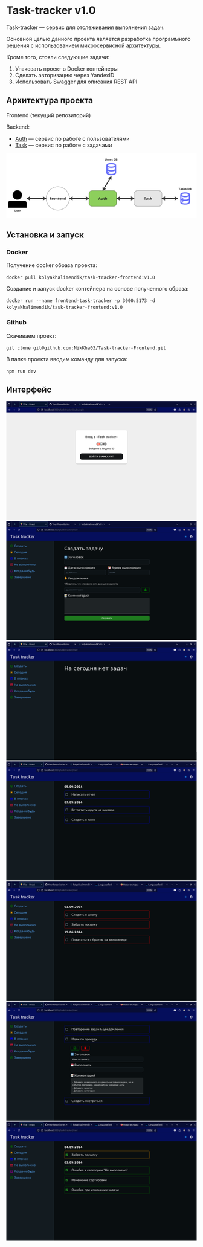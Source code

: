 # Task-tracker v1.0

Task-tracker — сервис для отслеживания выполнения задач.

Основной целью данного проекта является разработка программного решения с использованием микросервисной архитектуры.

Кроме того, стояли следующие задачи:

1. Упаковать проект в Docker контейнеры
2. Сделать авторизацию через YandexID
3. Использовать Swagger для описания REST API

## Архитектура проекта

Frontend (текущий репозиторий)

Backend:

- [Auth](https://github.com/NikKha03/Task-tracker-AuthService) — сервис по работе с пользователями
- [Task](https://github.com/NikKha03/Task-tracker-TaskService) — сервис по работе с задачами

![Архитектура проекта](/img/архитектура.png)

## Установка и запуск

### Docker

Получение docker образа проекта:

`docker pull kolyakhalimendik/task-tracker-frontend:v1.0`

Создание и запуск docker контейнера на основе полученного образа:

`docker run --name frontend-task-tracker -p 3000:5173 -d kolyakhalimendik/task-tracker-frontend:v1.0`

### Github

Скачиваем проект:

`git clone git@github.com:NikKha03/Task-tracker-Frontend.git`

В папке проекта вводим команду для запуска:

`npm run dev`

## Интерфейс

![Авторизация](/img/вход.png)
![Создать задачу](/img/создать.png)
![На сегодня](/img/сегодня.png)
![В планах](/img/в-планах.png)
![Не выполнено](/img/не-выполнено.png)
![Когда-нибудь](/img/когда-нибудь.png)
![Завершено](/img/завершено.png)
